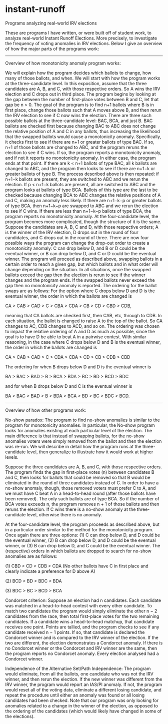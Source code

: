 # instant-runoff
Programs analyzing real-world IRV elections

These are programs I have written, or were built off of student work, to analyze real-world Instant Runoff Elections.  More precisely, to investigate the frequency of voting anomalies in IRV elections.  Below I give an overview of how the major parts of the programs work:
_______________________________________________________________
Overview of how monotonicity anomaly program works:

We will explain how the program decides which ballots to change, how many of those ballots, and when. We will start with how the program works at the three-candidate level. In this exposition, assume that the three candidates are A, B, and C, with those respective orders. So A wins the IRV election and C drops out in third place. The program begins by looking at the gap between the number of first-place votes between B and C, let that gap be n > 0. The goal of the program is to find n+1 ballots where B is in first place, change those ballots such that A moves above B, and then rerun the IRV election to see if C now wins the election. 
There are three such possible ballots at the three-candidate level: BAC, BCA, and just B. BAC ballots are checked first because changing BAC to ABC does not change the relative position of A and C in any ballots, thus increasing the likelihood that the swapped ballots would cause a monotonicity anomaly. Specifically, it checks first to see if there are n+1 or greater ballots of type BAC. If so, n+1 of those ballots are changed to ABC, and the program reruns the election to see if C wins. If so, the program reports a monotonicity anomaly, and if not it reports no monotonicity anomaly. In either case, the program ends at that point. If there are k < n+1 ballots of type BAC, all k ballots are changed to ABC, and the program then looks to see if there are n+1−k or greater ballots of type B. The process described above is then repeated: if n+1−k ballots are present, they are switched to ABC and we rerun the election. If p < n+1−k ballots are present, all are switched to ABC and the program looks at ballots of type BCA. Ballots of this type are the last to be checked because changing BCA to ABC changes the relative positions of A and C, making an anomaly less likely. If there are n+1−k−p or greater ballots of type BCA, then n+1−k−p are swapped to ABC and we rerun the election to see if C wins. If there are less than n+1−k−p ballots of type BCA, the program reports no monotonicity anomaly. 
At the four-candidate level, the program becomes more complicated, though the structure of it is the same. Suppose the candidates are A, B, C and D, with those respective orders; A is the winner of the IRV election, D drops out in the round of four candidates, and C drops out in the round of three. There are now four possible ways the program can change the drop-out order to create a monotonicity anomaly: C can drop below D, and B or D could be the eventual winner, or B can drop below D, and C or D could be the eventual winner. The program will proceed as described above, swapping ballots in a certain order to reach a given gap, but which ballots and in what order will change depending on the situation. In all situations, once the swapped ballots exceed the gap then the election is rerun to see if the winner changes and the program ends. If the swapped ballots never exceed the gap then no monotonicity anomaly is reported. The ordering for the ballot swaps are as follows: 
For the option where C drops below D and D is the eventual winner, the order in which the ballots are changed is 

CA > CAB > CAD > C > CBA > CDA > CB > CD > CBD > CDB, 

meaning that CA ballots are checked first, then CAB, etc, through to CDB. In each situation, the ballot is changed to raise A to the top of the ballot. So CA changes to AC, CDB changes to ACD, and so on. The ordering was chosen to impact the relative ordering of A and D as much as possible, since the goal is to have D be able to beat A in a pairwise contest. With similar reasoning, in the case where C drops below D and B is the eventual winner, the order in which the ballots are changed is 

CA > CAB > CAD > C > CDA > CBA > CD > CB > CDB > CBD 

The ordering for when B drops below D and D is the eventual winner is 

BA > BAC > BAD > B > BCA > BDA > BC > BD > BCD > BDC 

and for when B drops below D and C is the eventual winner is 

BA > BAC > BAD > B > BDA > BCA > BD > BC > BDC > BCD. 

____________________________________________________________________________
Overview of how other programs work:

No-show paradox: The program to find no-show anomalies is similar to the program for monotonicity anomalies. In particular, the No-show program looks for anomalies existing at each particular level of the election. The main difference is that instead of swapping ballots, for the no-show anomalies voters were simply removed from the ballot and then the election was re-run. We will describe in detail how the program runs at the three-candidate level, then generalize to illustrate how it would work at higher levels. 

Suppose the three candidates are A, B, and C, with those respective orders. The program finds the gap in first-place votes (n) between candidates B and C, then looks for ballots that could be removed so that B would be eliminated in the round of three candidates instead of C. In order to have a no-show anomaly, though, those removed voters must prefer C to A, and we must have C beat A in a head-to-head round (after those ballots have been removed). The only such ballots are of type BCA. So if the number of BCA votes exceeds n, the program removes n + 1 of those ballots and then reruns the election. If C wins there is a no-show anomaly at the three-candidate level, otherwise there is no anomaly. 

At the four-candidate level, the program proceeds as described above, but in a particular order similar to the method for the monotonicity program. Once again there are three options: (1) C can drop below D, and D could be the eventual winner, (2) B can drop below D, and D could be the eventual winner, or (3) B can drop below D, and C could be the eventual winner. The (respective) orders in which ballots are dropped to search for no-show anomalies are as follows: 

(1)	 CBD > CD > CDB > CDA (No other ballots have C in first place and clearly indicate a preference for D above A) 

(2)	BCD > BD > BDC > BDA 

(3)	BDC > BC > BCD > BCA 

Condorcet criterion: Suppose an election had n candidates. Each candidate was matched in a head-to-head contest with every other candidate. To match two candidates the program would simply eliminate the other n − 2 candidates from the race, then total first-place votes for the two remaining candidates. If a candidate wins a head-to-head matchup, that candidate receives one point. Points are tallied, and the program checks to see if any candidate received n − 1 points. If so, that candidate is declared the Condorcet winner and is compared to the IRV winner of the election. If the two are different, the election demonstrates a Condorcet anomaly. If there is no Condorcet winner or the Condorcet and IRV winner are the same, then the program reports no Condorcet anomaly. Every election analysed had a Condorcet winner.

Independence of the Alternative Set/Path Independence: The program would eliminate, from all the ballots, one candidate who was not the IRV winner, and then rerun the election. If the new winner was different from the IRV winner, the program would report an IAS/PI anomaly. If not, the program would reset all of the voting data, eliminate a different losing candidate, and repeat the procedure until either an anomaly was found or all losing candidates had been checked. Note that our program was only looking for anomalies related to a change in the winner of the election, as opposed to the ordering of the candidates (which would likely have changed in some of the elections). 

